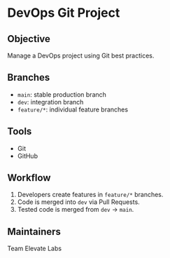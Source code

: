 # DevOps Git Project

## Objective
Manage a DevOps project using Git best practices.

## Branches
- `main`: stable production branch
- `dev`: integration branch
- `feature/*`: individual feature branches

## Tools
- Git
- GitHub

## Workflow
1. Developers create features in `feature/*` branches.
2. Code is merged into `dev` via Pull Requests.
3. Tested code is merged from `dev` → `main`.

## Maintainers
Team Elevate Labs

